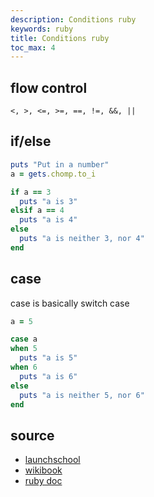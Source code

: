 ```yaml
---
description: Conditions ruby
keywords: ruby
title: Conditions ruby
toc_max: 4
---
```

## flow control

`<, >, <=, >=, ==, !=, &&, ||`

## if/else

```ruby
puts "Put in a number"
a = gets.chomp.to_i

if a == 3
  puts "a is 3"
elsif a == 4
  puts "a is 4"
else
  puts "a is neither 3, nor 4"
end
```

## case
case is basically switch case

```ruby
a = 5

case a
when 5
  puts "a is 5"
when 6
  puts "a is 6"
else
  puts "a is neither 5, nor 6"
end
```
## source

* [launchschool](https://launchschool.com/books/ruby/read/flow_control##conditionals)
* [wikibook](https://en.wikibooks.org/wiki/Ruby_Programming/Syntax/Control_Structures)
* [ruby doc](https://ruby-doc.org/core-2.2.0/doc/syntax/control_expressions_rdoc.html)

